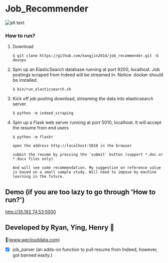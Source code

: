 # Job_Recommender

![alt text](https://dare2ai.files.wordpress.com/2018/03/screen-shot-2018-03-19-at-11-44-30-pm.png?w=1278)

### How to run?

1. Download

       $ git clone https://github.com/kangjin2014/job_recommender.git -b devops
       
2. Spin up an ElasticSearch database running at port 9200, localhost. Job postings scraped from Indeed will be streamed in. Notice: docker should be installed. 
       
       $ bin/run_elasticsearch.sh

3. Kick off job posting download, streaming the data into elasticsearch server.
        
       $ python -m indeed_scraping

4. Spin up a Flask web server running at port 5010, localhost. It will accept the resume from end users
    
       $ python -m flaskr
       
       open the address http://localhost:5010 in the browser
       
       submit the resume by pressing the 'submit' button (support *.doc or *.docx files only)
       
       And will see some recommendation. My suggestion on reference value is based on a small sample study. Will need to impove by machine learning in the future.

    
## Demo (if you are too lazy to go through 'How to run?')
    
http://35.192.74.53:5000 

## Developed by Ryan, Ying, Henry :koala: 

:link:(www.weclouddata.com)

- [x] job_parser (an adds-on function to pull resume from Indeed, however, got banned easily.)

